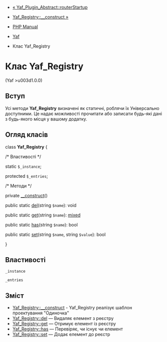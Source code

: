 - [« Yaf_Plugin_Abstract::routerStartup](yaf-plugin-abstract.routerstartup.md)
- [Yaf_Registry::\_\_construct »](yaf-registry.construct.md)

- [PHP Manual](index.md)
- [Yaf](book.yaf.md)
- Клас Yaf_Registry

# Клас Yaf_Registry

(Yaf \>u003d1.0.0)

## Вступ

Усі методи **Yaf_Registry** визначені як статичні, роблячи їх
Універсально доступними. Це надає можливості прочитати або
записати будь-які дані з будь-якого місця у вашому додатку.

## Огляд класів

class **Yaf_Registry** {

/\* Властивості \*/

static `$_instance`;

protected `$_entries`;

/\* Методи \*/

private [\_\_construct](yaf-registry.construct.md)()

public static [del](yaf-registry.del.md)(string `$name`): void

public static [get](yaf-registry.get.md)(string `$name`):
[mixed](language.types.declarations.md#language.types.declarations.mixed)

public static [has](yaf-registry.has.md)(string `$name`): bool

public static [set](yaf-registry.set.md)(string `$name`, string
`$value`): bool

}

## Властивості

`_instance`

`_entries`

## Зміст

- [Yaf_Registry::\_\_construct](yaf-registry.construct.md) -
Yaf_Registry реалізує шаблон проектування "Одиночка"
- [Yaf_Registry::del](yaf-registry.del.md) — Видаляє елемент з
реєстру
- [Yaf_Registry::get](yaf-registry.get.md) — Отримує елемент із
реєстру
- [Yaf_Registry::has](yaf-registry.has.md) — Перевіряє, чи існує
чи елемент
- [Yaf_Registry::set](yaf-registry.set.md) — Додає елемент до
реєстр
